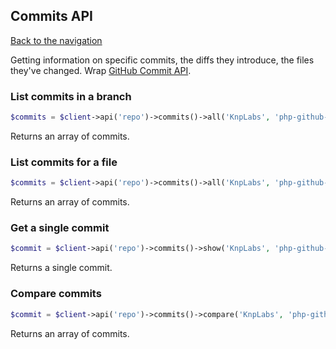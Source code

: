 ## Commits API
[Back to the navigation](index.md)

Getting information on specific commits, the diffs they introduce, the files they've changed.
Wrap [GitHub Commit API](http://developer.github.com/v3/git/commits/).

### List commits in a branch

```php
$commits = $client->api('repo')->commits()->all('KnpLabs', 'php-github-api', array('sha' => 'master'));
```

Returns an array of commits.

### List commits for a file

```php
$commits = $client->api('repo')->commits()->all('KnpLabs', 'php-github-api', array('sha' => 'master', 'path' => 'README'));
```

Returns an array of commits.

### Get a single commit

```php
$commit = $client->api('repo')->commits()->show('KnpLabs', 'php-github-api', '839e5185da9434753db47959bee16642bb4f2ce4');
```

Returns a single commit.

### Compare commits

```php
$commit = $client->api('repo')->commits()->compare('KnpLabs', 'php-github-api', '839e5185da9434753db47959bee16642bb4f2ce4', 'b24a89060ca3f337c9b8c4fd2c929f60a5f2e33a');
```

Returns an array of commits.
